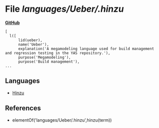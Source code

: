 # File _languages/Ueber/.hinzu_
**[GitHub](https://github.com/softlang/yas/blob/master/languages/Ueber/.hinzu)**
```
[
  l([
      lid(ueber),
      name('Ueber'),
      explanation('A megamodeling language used for build management and regression testing in the YAS repository.'),
      purpose('Megamodeling'),
      purpose('Build management'),
...
```

## Languages
* [Hinzu](../languages/Hinzu.md)

## References
* elementOf('languages/Ueber/.hinzu',hinzu(term))
